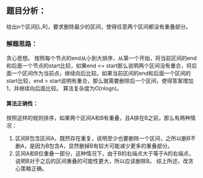 ## 题目分析：

给出n个区间[L,R]，要求删除最少的区间，使得任意两个区间都没有重叠部分。 

### 解题思路：

贪心思想。 
按照每个节点的end从小到大排序，从第一个开始，将当前区间的end和后面一个节点的start比较，如果end <= start那么说明两个区间没有重合，将后面一个区间作为当前点，继续向后比较。如果当前区间的end和后面一个区间的start比较，end > start说明有重合，那么就需要删除后一个区间，使得答案增加1，并继续向后面比较。 
算法复杂度为O(nlogn)。 


#### 算法正确性：

按照这样的规则排序，如果两个区间A和B有重叠，且A排在B之前，那么有两种情况： 
1. 区间B包含区间A，既然存在重复，说明至少也要删除一个区间，之所以删B不删A，是因为B包含A，显然删掉B有较大可能减少更多的重叠部分。
2. 区间A和B仅重叠一部分，这种情况下，由于B的右端点大于等于A的右端点，说明B对于之后的区间重叠的可能性更大，所以应该删除B。 
综上所述，改贪心策略正确。

